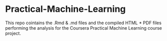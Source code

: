 # Practical-Machine-Learning  

This repo cointains the .Rmd & .md files and the compiled HTML * PDF files performing the analysis for the Coursera Practical Machine Learning course project.
